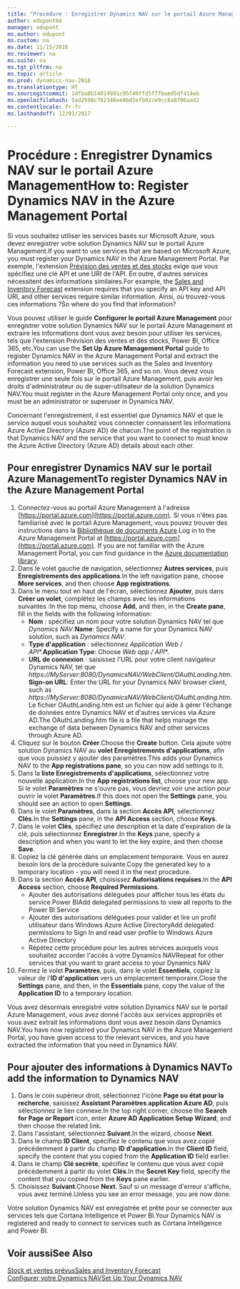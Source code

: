 ```yaml
---
title: "Procédure : Enregistrer Dynamics NAV sur le portail Azure Management"
author: edupont04
manager: edupont
ms.author: edupont
ms.custom: na
ms.date: 11/15/2016
ms.reviewer: na
ms.suite: na
ms.tgt_pltfrm: na
ms.topic: article
ms.prod: dynamics-nav-2018
ms.translationtype: HT
ms.sourcegitcommit: 1dfba8b14019991c95f40ffd5f7fbaed5df414eb
ms.openlocfilehash: 5ad2598c782346ee86d2efb02ce9cc6a8706aad2
ms.contentlocale: fr-fr
ms.lasthandoff: 12/01/2017

---
```

# <a name="how-to-register-dynamics-nav-in-the-azure-management-portal"></a><span data-ttu-id="ab35a-102">Procédure : Enregistrer Dynamics NAV sur le portail Azure Management</span><span class="sxs-lookup"><span data-stu-id="ab35a-102">How to: Register Dynamics NAV in the Azure Management Portal</span></span>
<span data-ttu-id="ab35a-103">Si vous souhaitez utiliser les services basés sur Microsoft Azure, vous devez enregistrer votre solution Dynamics NAV sur le portail Azure Management.</span><span class="sxs-lookup"><span data-stu-id="ab35a-103">If you want to use services that are based on Microsoft Azure, you must register your Dynamics NAV in the Azure Management Portal.</span></span> <span data-ttu-id="ab35a-104">Par exemple, l'extension [Prévision des ventes et des stocks](ui-extensions-sales-forecast.md) exige que vous spécifiez une clé API et une URI de l'API. En outre, d'autres services nécessitent des informations similaires.</span><span class="sxs-lookup"><span data-stu-id="ab35a-104">For example, the [Sales and Inventory Forecast](ui-extensions-sales-forecast.md) extension requires that you specify an API key and API URI, and other services require similar information.</span></span> <span data-ttu-id="ab35a-105">Ainsi, où trouvez-vous ces informations ?</span><span class="sxs-lookup"><span data-stu-id="ab35a-105">So where do you find that information?</span></span>

<span data-ttu-id="ab35a-106">Vous pouvez utiliser le guide **Configurer le portail Azure Management** pour enregistrer votre solution Dynamics NAV sur le portail Azure Management et extraire les informations dont vous avez besoin pour utiliser les services, tels que l'extension Prévision des ventes et des stocks, Power BI, Office 365, etc.</span><span class="sxs-lookup"><span data-stu-id="ab35a-106">You can use the **Set Up Azure Management Portal** guide to register Dynamics NAV in the Azure Management Portal and extract the information you need to use services such as the Sales and Inventory Forecast extension, Power BI, Office 365, and so on.</span></span> <span data-ttu-id="ab35a-107">Vous devez vous enregistrer une seule fois sur le portail Azure Management, puis avoir les droits d'administrateur ou de super-utilisateur de la solution Dynamics NAV.</span><span class="sxs-lookup"><span data-stu-id="ab35a-107">You must register in the Azure Management Portal only once, and you must be an administrator or superuser in Dynamics NAV.</span></span>

<span data-ttu-id="ab35a-108">Concernant l'enregistrement, il est essentiel que Dynamics NAV et que le service auquel vous souhaitez vous connecter connaissent les informations Azure Active Directory (Azure AD) de chacun.</span><span class="sxs-lookup"><span data-stu-id="ab35a-108">The point of the registration is that Dynamics NAV and the service that you want to connect to must know the Azure Active Directory (Azure AD) details about each other.</span></span>

## <a name="to-register-dynamics-nav-in-the-azure-management-portal"></a><span data-ttu-id="ab35a-109">Pour enregistrer Dynamics NAV sur le portail Azure Management</span><span class="sxs-lookup"><span data-stu-id="ab35a-109">To register Dynamics NAV in the Azure Management Portal</span></span>
1. <span data-ttu-id="ab35a-110">Connectez-vous au portail Azure Management à l'adresse [https://portal.azure.com](https://portal.azure.com). Si vous n'êtes pas familiarisé avec le portail Azure Management, vous pouvez trouver des instructions dans la [Bibliothèque de documents Azure](https://azure.microsoft.com/en-us/documentation/articles).</span><span class="sxs-lookup"><span data-stu-id="ab35a-110">Log in to the Azure Management Portal at [https://portal.azure.com](https://portal.azure.com).  If you are not familiar with the Azure Management Portal, you can find guidance in the [Azure documentation library](https://azure.microsoft.com/en-us/documentation/articles).</span></span>
2. <span data-ttu-id="ab35a-111">Dans le volet gauche de navigation, sélectionnez **Autres services**, puis **Enregistrements des applications**.</span><span class="sxs-lookup"><span data-stu-id="ab35a-111">In the left navigation pane, choose **More services**, and then choose **App registrations**.</span></span>
3. <span data-ttu-id="ab35a-112">Dans le menu tout en haut de l'écran, sélectionnez **Ajouter**, puis dans **Créer un volet**, complétez les champs avec les informations suivantes :</span><span class="sxs-lookup"><span data-stu-id="ab35a-112">In the top menu, choose **Add**, and then, in the **Create pane**, fill in the fields with the following information:</span></span>
    - <span data-ttu-id="ab35a-113">**Nom** : spécifiez un nom pour votre solution Dynamics NAV tel que *Dynamics NAV*.</span><span class="sxs-lookup"><span data-stu-id="ab35a-113">**Name**: Specify a name for your Dynamics NAV solution, such as *Dynamics NAV*.</span></span>
    - <span data-ttu-id="ab35a-114">**Type d'application** : sélectionnez **Application Web* / API**.</span><span class="sxs-lookup"><span data-stu-id="ab35a-114">**Application Type**: Choose **Web app* / API**.</span></span>
    - <span data-ttu-id="ab35a-115">**URL de connexion** : saisissez l'URL pour votre client navigateur Dynamics NAV, tel que *https://MyServer:8080/DynamicsNAV/WebClient/OAuthLanding.htm*.</span><span class="sxs-lookup"><span data-stu-id="ab35a-115">**Sign-on URL**: Enter the URL for your Dynamics NAV browser client, such as *https://MyServer:8080/DynamicsNAV/WebClient/OAuthLanding.htm*.</span></span>
        <span data-ttu-id="ab35a-116">Le fichier OAuthLanding.htm est un fichier qui aide à gérer l'échange de données entre Dynamics NAV et d'autres services via Azure AD.</span><span class="sxs-lookup"><span data-stu-id="ab35a-116">The OAuthLanding.htm file is a file that helps manage the exchange of data between Dynamics NAV and other services through Azure AD.</span></span>
4. <span data-ttu-id="ab35a-117">Cliquez sur le bouton **Créer**.</span><span class="sxs-lookup"><span data-stu-id="ab35a-117">Choose the **Create** button.</span></span>
    <span data-ttu-id="ab35a-118">Cela ajoute votre solution Dynamics NAV au **volet Enregistrements d'applications**, afin que vous puissiez y ajouter des paramètres.</span><span class="sxs-lookup"><span data-stu-id="ab35a-118">This adds your Dynamics NAV to the **App registrations pane**, so you can now add settings to it.</span></span>
5. <span data-ttu-id="ab35a-119">Dans la **liste Enregistrements d'applications**, sélectionnez votre nouvelle application.</span><span class="sxs-lookup"><span data-stu-id="ab35a-119">In the **App registrations list**, choose your new app.</span></span> <span data-ttu-id="ab35a-120">Si le volet **Paramètres** ne s'ouvre pas, vous devriez voir une action pour ouvrir le volet **Paramètres**.</span><span class="sxs-lookup"><span data-stu-id="ab35a-120">If this does not open the **Settings** pane, you should see an action to open **Settings**.</span></span>
6. <span data-ttu-id="ab35a-121">Dans le volet **Paramètres**, dans la section **Accès API**, sélectionnez **Clés**.</span><span class="sxs-lookup"><span data-stu-id="ab35a-121">In the **Settings** pane, in the **API Access** section, choose **Keys**.</span></span>
7. <span data-ttu-id="ab35a-122">Dans le volet **Clés**, spécifiez une description et la date d'expiration de la clé, puis sélectionnez **Enregistrer**.</span><span class="sxs-lookup"><span data-stu-id="ab35a-122">In the **Keys** pane, specify a description and when you want to let the key expire, and then choose **Save**.</span></span>
8. <span data-ttu-id="ab35a-123">Copiez la clé générée dans un emplacement temporaire. Vous en aurez besoin lors de la procédure suivante.</span><span class="sxs-lookup"><span data-stu-id="ab35a-123">Copy the generated key to a temporary location - you will need it in the next procedure.</span></span>
9. <span data-ttu-id="ab35a-124">Dans la section **Accès API**, choisissez **Autorisations requises**.</span><span class="sxs-lookup"><span data-stu-id="ab35a-124">In the **API Access** section, choose **Required Permissions**.</span></span>
    - <span data-ttu-id="ab35a-125">Ajouter des autorisations déléguées pour afficher tous les états du service Power BI</span><span class="sxs-lookup"><span data-stu-id="ab35a-125">Add delegated permissions to view all reports to the Power BI Service</span></span>
    - <span data-ttu-id="ab35a-126">Ajouter des autorisations déléguées pour valider et lire un profil utilisateur dans Windows Azure Active Directory</span><span class="sxs-lookup"><span data-stu-id="ab35a-126">Add delegated permissions to Sign In and read user profile to Windows Azure Active Directory</span></span>
    - <span data-ttu-id="ab35a-127">Répétez cette procédure pour les autres services auxquels vous souhaitez accorder l'accès à votre Dynamics NAV</span><span class="sxs-lookup"><span data-stu-id="ab35a-127">Repeat for other services that you want to grant access to your Dynamics NAV</span></span>
10. <span data-ttu-id="ab35a-128">Fermez le volet **Paramètres**, puis, dans le volet **Essentiels**, copiez la valeur de l'**ID d'application** vers un emplacement temporaire.</span><span class="sxs-lookup"><span data-stu-id="ab35a-128">Close the **Settings** pane, and then, in the **Essentials** pane, copy the value of the **Application ID** to a temporary location.</span></span>

<span data-ttu-id="ab35a-129">Vous avez désormais enregistré votre solution Dynamics NAV sur le portail Azure Management, vous avez donné l'accès aux services appropriés et vous avez extrait les informations dont vous avez besoin dans Dynamics NAV.</span><span class="sxs-lookup"><span data-stu-id="ab35a-129">You have now registered your Dynamics NAV in the Azure Management Portal, you have given access to the relevant services, and you have extracted the information that you need in Dynamics NAV.</span></span>  

## <a name="to-add-the-information-to-dynamics-nav"></a><span data-ttu-id="ab35a-130">Pour ajouter des informations à Dynamics NAV</span><span class="sxs-lookup"><span data-stu-id="ab35a-130">To add the information to Dynamics NAV</span></span>
1. <span data-ttu-id="ab35a-131">Dans le coin supérieur droit, sélectionnez l'icône **Page ou état pour la recherche**, saisissez **Assistant Paramètres application Azure AD**, puis sélectionnez le lien connexe.</span><span class="sxs-lookup"><span data-stu-id="ab35a-131">In the top right corner, choose the **Search for Page or Report** icon, enter **Azure AD Application Setup Wizard**, and then choose the related link.</span></span>
2. <span data-ttu-id="ab35a-132">Dans l'assistant, sélectionnez **Suivant**.</span><span class="sxs-lookup"><span data-stu-id="ab35a-132">In the wizard, choose **Next**.</span></span>
3. <span data-ttu-id="ab35a-133">Dans le champ **ID Client**, spécifiez le contenu que vous avez copié précédemment à partir du champ **ID d'application**.</span><span class="sxs-lookup"><span data-stu-id="ab35a-133">In the **Client ID** field, specify the content that you copied from the **Application ID** field earlier.</span></span>
4. <span data-ttu-id="ab35a-134">Dans le champ **Clé secrète**, spécifiez le contenu que vous avez copié précédemment à partir du volet **Clés**.</span><span class="sxs-lookup"><span data-stu-id="ab35a-134">In the **Secret Key** field, specify the content that you copied from the **Keys** pane earlier.</span></span>
5. <span data-ttu-id="ab35a-135">Choisissez **Suivant**.</span><span class="sxs-lookup"><span data-stu-id="ab35a-135">Choose **Next**.</span></span> <span data-ttu-id="ab35a-136">Sauf si un message d'erreur s'affiche, vous avez terminé.</span><span class="sxs-lookup"><span data-stu-id="ab35a-136">Unless you see an error message, you are now done.</span></span>

<span data-ttu-id="ab35a-137">Votre solution Dynamics NAV est enregistrée et prête pour se connecter aux services tels que Cortana Intelligence et Power BI.</span><span class="sxs-lookup"><span data-stu-id="ab35a-137">Your Dynamics NAV is registered and ready to connect to services such as Cortana Intelligence and Power BI.</span></span>

## <a name="see-also"></a><span data-ttu-id="ab35a-138">Voir aussi</span><span class="sxs-lookup"><span data-stu-id="ab35a-138">See Also</span></span>
[<span data-ttu-id="ab35a-139">Stock et ventes prévus</span><span class="sxs-lookup"><span data-stu-id="ab35a-139">Sales and Inventory Forecast</span></span>](ui-extensions-sales-forecast.md)  
[<span data-ttu-id="ab35a-140">Configurer votre Dynamics NAV</span><span class="sxs-lookup"><span data-stu-id="ab35a-140">Set Up Your Dynamics NAV</span></span>](setup.md)  


